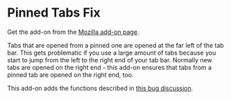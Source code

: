 # Pinned Tabs Fix

Get the add-on from the [Mozilla add-on page](https://addons.mozilla.org/de/firefox/addon/pinned-tabs-fix/).

Tabs that are opened from a pinned one are opened at the far left of the tab bar. This gets problematic if you use a large amount of tabs because you start to jump from the left to the right end of your tab bar. Normally new tabs are opened on the right end - this add-on ensures that tabs from a pinned tab are opened on the right end, too.

This add-on adds the functions described in [this bug discussion](https://bugzilla.mozilla.org/show_bug.cgi?id=970102).
